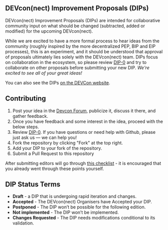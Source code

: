 ## DEVcon(nect) Improvement Proposals (DIPs)

DEVcon(nect) Improvement Proposals (DIPs) are intended for collaborative community input on what should be changed (subtracted, added or modified) for the upcoming DEVcon(nect). 

While we are excited to have a more formal process to hear ideas from the community (roughly inspired by the more decentralized PEP, BIP and EIP processes), this is an experiment, and it should be understood that approval of proposals ultimately lies solely with the DEVcon(nect) team. DIPs focus on collaboration in the ecosystem, so please review [DIP-0](DIPs/DIP-0.md) and try to collaborate on other proposals before submitting your new DIP. *We're excited to see all of your great ideas!*

You can also see the DIPs [on the DEVCon website](https://www.devcon.org/en/#contribute).
 
 
## Contributing

1. Post your idea in the [Devcon Forum](https://forum.devcon.org), publicize it, discuss it there, and gather feedback.
2. Once you have feedback and some interest in the idea, proceed with the below steps.
3. Review [DIP-0](DIPs/DIP-0.md). If you have questions or need help with Github, please just ask us — we can help you!
4. Fork the repository by clicking "Fork" at the top right.
5. Add your DIP to your fork of the repository.
6. Submit a Pull Request to this repository

After submitting editors will go through [this checklist](checklist.md) - it is encouraged that you already went through these points yourself.

## DIP Status Terms

 * **Draft** - a DIP that is undergoing rapid iteration and changes.
 * **Accepted** - The DEVcon(nect) Organisers have Accepted your DIP.
 * **Postponed** - The DIP won’t be possible for the following edition.
 * **Not implemented** - The DIP won’t be implemented.
 * **Changes Requested** - The DIP needs modifications conditional to its validation.
